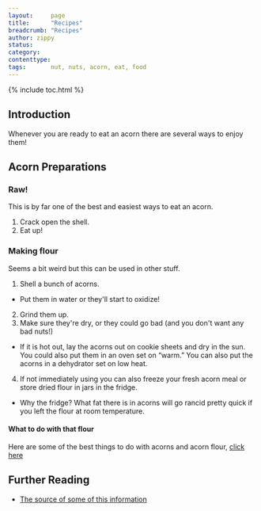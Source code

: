 ```yaml
---
layout:     page
title:      "Recipes"
breadcrumb: "Recipes"
author: zippy
status:   
category:
contenttype:
tags:       nut, nuts, acorn, eat, food
---
```


{% include toc.html %}

## Introduction

Whenever you are ready to eat an acorn there are several ways to enjoy them!

## Acorn Preparations

### Raw!

This is by far one of the best and easiest ways to eat an acorn.

1. Crack open the shell.
2. Eat up!

### Making flour

Seems a bit weird but this can be used in other stuff.

1. Shell a bunch of acorns.
 * Put them in water or they'll start to oxidize!
2. Grind them up.
3. Make sure they're dry, or they could go bad (and you don't want any bad nuts!)
 * If it is hot out, lay the acorns out on cookie sheets and dry in the sun. You could also put them in an oven set on “warm.” You can also put the acorns in a dehydrator set on low heat.
4. If not immediately using you can also freeze your fresh acorn meal or store dried flour in jars in the fridge. 
 * Why the fridge? What fat there is in acorns will go rancid pretty quick if you left the flour at room temperature.
 
#### What to do with that flour

Here are some of the best things to do with acorns and acorn flour, [click here](http://honest-food.net/foraging-recipes/acorn-recipes/)
 
## Further Reading
* [The source of some of this information](http://honest-food.net/2014/10/13/how-to-eat-acorns/)
